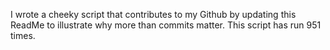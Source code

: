 I wrote a cheeky script that contributes to my Github by updating this ReadMe to illustrate why more than commits matter. This script has run 951 times.